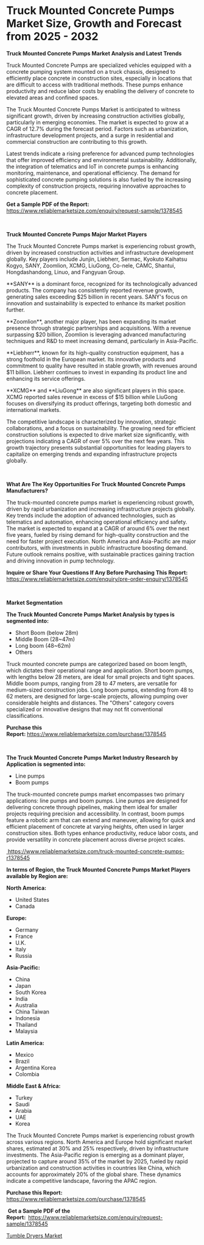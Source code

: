 <p><h1>Truck Mounted Concrete Pumps Market Size, Growth and Forecast from 2025 - 2032</h1></p><p><strong>Truck Mounted Concrete Pumps Market Analysis and Latest Trends</strong></p>
<p><p>Truck Mounted Concrete Pumps are specialized vehicles equipped with a concrete pumping system mounted on a truck chassis, designed to efficiently place concrete in construction sites, especially in locations that are difficult to access with traditional methods. These pumps enhance productivity and reduce labor costs by enabling the delivery of concrete to elevated areas and confined spaces.</p><p>The Truck Mounted Concrete Pumps Market is anticipated to witness significant growth, driven by increasing construction activities globally, particularly in emerging economies. The market is expected to grow at a CAGR of 12.7% during the forecast period. Factors such as urbanization, infrastructure development projects, and a surge in residential and commercial construction are contributing to this growth. </p><p>Latest trends indicate a rising preference for advanced pump technologies that offer improved efficiency and environmental sustainability. Additionally, the integration of telematics and IoT in concrete pumps is enhancing monitoring, maintenance, and operational efficiency. The demand for sophisticated concrete pumping solutions is also fueled by the increasing complexity of construction projects, requiring innovative approaches to concrete placement.</p></p>
<p><strong>Get a Sample PDF of the Report:&nbsp;</strong> <a href="https://www.reliablemarketsize.com/enquiry/request-sample/1378545?utm_campaign=2283&utm_medium=2&utm_source=Github&utm_content=ia&utm_term=16022025&utm_id=truck-mounted-concrete-pumps">https://www.reliablemarketsize.com/enquiry/request-sample/1378545</a></p>
<p>&nbsp;</p>
<p><strong>Truck Mounted Concrete Pumps Major Market Players</strong></p>
<p><p>The Truck Mounted Concrete Pumps market is experiencing robust growth, driven by increased construction activities and infrastructure development globally. Key players include Junjin, Liebherr, Sermac, Kyokuto Kaihatsu Kogyo, SANY, Zoomlion, XCMG, LiuGong, Co-nele, CAMC, Shantui, Hongdashandong, Linuo, and Fangyuan Group.</p><p>**SANY** is a dominant force, recognized for its technologically advanced products. The company has consistently reported revenue growth, generating sales exceeding $25 billion in recent years. SANY's focus on innovation and sustainability is expected to enhance its market position further.</p><p>**Zoomlion**, another major player, has been expanding its market presence through strategic partnerships and acquisitions. With a revenue surpassing $20 billion, Zoomlion is leveraging advanced manufacturing techniques and R&D to meet increasing demand, particularly in Asia-Pacific.</p><p>**Liebherr**, known for its high-quality construction equipment, has a strong foothold in the European market. Its innovative products and commitment to quality have resulted in stable growth, with revenues around $11 billion. Liebherr continues to invest in expanding its product line and enhancing its service offerings.</p><p>**XCMG** and **LiuGong** are also significant players in this space. XCMG reported sales revenue in excess of $15 billion while LiuGong focuses on diversifying its product offerings, targeting both domestic and international markets.</p><p>The competitive landscape is characterized by innovation, strategic collaborations, and a focus on sustainability. The growing need for efficient construction solutions is expected to drive market size significantly, with projections indicating a CAGR of over 5% over the next few years. This growth trajectory presents substantial opportunities for leading players to capitalize on emerging trends and expanding infrastructure projects globally.</p></p>
<p>&nbsp;</p>
<p><strong>What Are The Key Opportunities For Truck Mounted Concrete Pumps Manufacturers?</strong></p>
<p><p>The truck-mounted concrete pumps market is experiencing robust growth, driven by rapid urbanization and increasing infrastructure projects globally. Key trends include the adoption of advanced technologies, such as telematics and automation, enhancing operational efficiency and safety. The market is expected to expand at a CAGR of around 6% over the next five years, fueled by rising demand for high-quality construction and the need for faster project execution. North America and Asia-Pacific are major contributors, with investments in public infrastructure boosting demand. Future outlook remains positive, with sustainable practices gaining traction and driving innovation in pump technology.</p></p>
<p><strong>Inquire or Share Your Questions If Any Before Purchasing This Report:</strong> <a href="https://www.reliablemarketsize.com/enquiry/pre-order-enquiry/1378545?utm_campaign=2283&utm_medium=2&utm_source=Github&utm_content=ia&utm_term=16022025&utm_id=truck-mounted-concrete-pumps">https://www.reliablemarketsize.com/enquiry/pre-order-enquiry/1378545</a></p>
<p>&nbsp;</p>
<p><strong>Market Segmentation</strong></p>
<p><strong>The Truck Mounted Concrete Pumps Market Analysis by types is segmented into:</strong></p>
<p><ul><li>Short Boom (below 28m)</li><li>Middle Boom (28~47m)</li><li>Long boom (48~62m)</li><li>Others</li></ul></p>
<p><p>Truck mounted concrete pumps are categorized based on boom length, which dictates their operational range and application. Short boom pumps, with lengths below 28 meters, are ideal for small projects and tight spaces. Middle boom pumps, ranging from 28 to 47 meters, are versatile for medium-sized construction jobs. Long boom pumps, extending from 48 to 62 meters, are designed for large-scale projects, allowing pumping over considerable heights and distances. The "Others" category covers specialized or innovative designs that may not fit conventional classifications.</p></p>
<p><strong>Purchase this Report:&nbsp;</strong><a href="https://www.reliablemarketsize.com/purchase/1378545?utm_campaign=2283&utm_medium=2&utm_source=Github&utm_content=ia&utm_term=16022025&utm_id=truck-mounted-concrete-pumps">https://www.reliablemarketsize.com/purchase/1378545</a></p>
<p>&nbsp;</p>
<p><strong>The Truck Mounted Concrete Pumps Market Industry Research by Application is segmented into:</strong></p>
<p><ul><li>Line pumps</li><li>Boom pumps</li></ul></p>
<p><p>The truck-mounted concrete pumps market encompasses two primary applications: line pumps and boom pumps. Line pumps are designed for delivering concrete through pipelines, making them ideal for smaller projects requiring precision and accessibility. In contrast, boom pumps feature a robotic arm that can extend and maneuver, allowing for quick and efficient placement of concrete at varying heights, often used in larger construction sites. Both types enhance productivity, reduce labor costs, and provide versatility in concrete placement across diverse project scales.</p></p>
<p><a href="https://www.reliablemarketsize.com/truck-mounted-concrete-pumps-r1378545?utm_campaign=2283&utm_medium=2&utm_source=Github&utm_content=ia&utm_term=16022025&utm_id=truck-mounted-concrete-pumps">&nbsp;https://www.reliablemarketsize.com/truck-mounted-concrete-pumps-r1378545</a></p>
<p><strong>In terms of Region, the Truck Mounted Concrete Pumps Market Players available by Region are:</strong></p>
<p>
    <p> <strong> North America: </strong>
        <ul>
            <li>United States</li>
            <li>Canada</li>
        </ul>
        </p> 
    <p> <strong> Europe: </strong>
        <ul>
            <li>Germany</li>
            <li>France</li>
            <li>U.K.</li>
            <li>Italy</li>
            <li>Russia</li>
        </ul>
        </p> 
    <p> <strong> Asia-Pacific: </strong>
        <ul>
            <li>China</li>
            <li>Japan</li>
            <li>South Korea</li>
            <li>India</li>
            <li>Australia</li>
            <li>China Taiwan</li>
            <li>Indonesia</li>
            <li>Thailand</li>
            <li>Malaysia</li>
        </ul>
        </p> 
    <p> <strong> Latin America: </strong>
        <ul>
            <li>Mexico</li>
            <li>Brazil</li>
            <li>Argentina Korea</li>
            <li>Colombia</li>
        </ul>
        </p> 
    <p> <strong> Middle East & Africa: </strong>
        <ul>
            <li>Turkey</li>
            <li>Saudi</li>
            <li>Arabia</li>
            <li>UAE</li>
            <li>Korea</li>
        </ul>
    </p>
    </p>
<p><p>The Truck Mounted Concrete Pumps market is experiencing robust growth across various regions. North America and Europe hold significant market shares, estimated at 30% and 25% respectively, driven by infrastructure investments. The Asia-Pacific region is emerging as a dominant player, projected to capture around 35% of the market by 2025, fueled by rapid urbanization and construction activities in countries like China, which accounts for approximately 20% of the global share. These dynamics indicate a competitive landscape, favoring the APAC region.</p></p>
<p><strong>Purchase this Report: </strong><a href="https://www.reliablemarketsize.com/purchase/1378545?utm_campaign=2283&utm_medium=2&utm_source=Github&utm_content=ia&utm_term=16022025&utm_id=truck-mounted-concrete-pumps">https://www.reliablemarketsize.com/purchase/1378545</a></p>
<p>&nbsp;<strong>Get a Sample PDF of the Report:&nbsp;&nbsp;</strong><a href="https://www.reliablemarketsize.com/enquiry/request-sample/1378545?utm_campaign=2283&utm_medium=2&utm_source=Github&utm_content=ia&utm_term=16022025&utm_id=truck-mounted-concrete-pumps">https://www.reliablemarketsize.com/enquiry/request-sample/1378545</a></p>
<p><strong></strong></p>
<p><p><a href="https://github.com/bornergabrielle89/Market-Research-Report-List-1/blob/main/tumble-dryers-market.md?utm_campaign=2283&utm_medium=2&utm_source=Github&utm_content=ia&utm_term=16022025&utm_id=truck-mounted-concrete-pumps">Tumble Dryers Market</a></p></p>